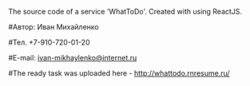 The source code of a service 'WhatToDo'.
Created with using ReactJS.

#Автор: Иван Михайленко

#Тел. +7-910-720-01-20

#E-mail: ivan-mikhaylenko@internet.ru

#The ready task was uploaded here - http://whattodo.rnresume.ru/
